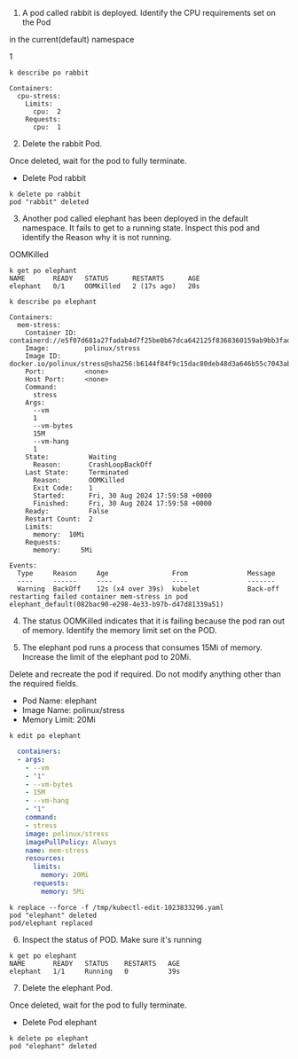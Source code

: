 1. A pod called rabbit is deployed. Identify the CPU requirements set on the Pod

in the current(default) namespace

1

```shell
k describe po rabbit

Containers:
  cpu-stress:
    Limits:
      cpu:  2
    Requests:
      cpu:  1
```

2. Delete the rabbit Pod.

Once deleted, wait for the pod to fully terminate.

- Delete Pod rabbit

```shell
k delete po rabbit
pod "rabbit" deleted
```

3. Another pod called elephant has been deployed in the default namespace. It fails to get to a running state. Inspect this pod and identify the Reason why it is not running.

OOMKilled

```shell
k get po elephant
NAME       READY   STATUS      RESTARTS      AGE
elephant   0/1     OOMKilled   2 (17s ago)   20s

k describe po elephant

Containers:
  mem-stress:
    Container ID:  containerd://e5f07d681a27fadab4d7f25be0b67dca642125f8368360159ab9bb3fad79dcb3
    Image:         polinux/stress
    Image ID:      docker.io/polinux/stress@sha256:b6144f84f9c15dac80deb48d3a646b55c7043ab1d83ea0a697c09097aaad21aa
    Port:          <none>
    Host Port:     <none>
    Command:
      stress
    Args:
      --vm
      1
      --vm-bytes
      15M
      --vm-hang
      1
    State:          Waiting
      Reason:       CrashLoopBackOff
    Last State:     Terminated
      Reason:       OOMKilled
      Exit Code:    1
      Started:      Fri, 30 Aug 2024 17:59:58 +0000
      Finished:     Fri, 30 Aug 2024 17:59:58 +0000
    Ready:          False
    Restart Count:  2
    Limits:
      memory:  10Mi
    Requests:
      memory:     5Mi

Events:
  Type     Reason     Age                From               Message
  ----     ------     ----               ----               -------
  Warning  BackOff    12s (x4 over 39s)  kubelet            Back-off restarting failed container mem-stress in pod elephant_default(082bac90-e298-4e33-b97b-d47d81339a51)
```

4. The status OOMKilled indicates that it is failing because the pod ran out of memory. Identify the memory limit set on the POD.

5. The elephant pod runs a process that consumes 15Mi of memory. Increase the limit of the elephant pod to 20Mi.

Delete and recreate the pod if required. Do not modify anything other than the required fields.

- Pod Name: elephant
- Image Name: polinux/stress
- Memory Limit: 20Mi

```shell
k edit po elephant
```

```yaml
  containers:
  - args:
    - --vm
    - "1"
    - --vm-bytes
    - 15M
    - --vm-hang
    - "1"
    command:
    - stress
    image: polinux/stress
    imagePullPolicy: Always
    name: mem-stress
    resources:
      limits:
        memory: 20Mi
      requests:
        memory: 5Mi
```

```shell
k replace --force -f /tmp/kubectl-edit-1023833296.yaml
pod "elephant" deleted
pod/elephant replaced
```

6. Inspect the status of POD. Make sure it's running

```shell
k get po elephant
NAME       READY   STATUS    RESTARTS   AGE
elephant   1/1     Running   0          39s
```

7. Delete the elephant Pod.

Once deleted, wait for the pod to fully terminate.

- Delete Pod elephant

```shell
k delete po elephant
pod "elephant" deleted
```
